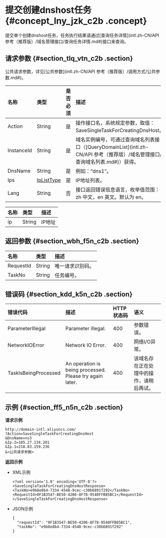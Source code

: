 # 提交创建dnshost任务 {#concept_lny_jzk_c2b .concept}

提交单个创建dnshost任务，任务执行结果请通过[查询任务详情](intl.zh-CN/API 参考（推荐版）/域名管理接口/查询任务详情.md#)接口来查询。

## 请求参数 {#section_tlq_vtn_c2b .section}

公共请求参数，详见[公共参数](intl.zh-CN/API 参考（推荐版）/调用方式/公共参数.md#)。

|名称|类型|是否必须|描述|
|:-|:-|:---|:-|
|Action|String|是|操作接口名，系统规定参数，取值：SaveSingleTaskForCreatingDnsHost。|
|InstanceId|String|是|域名实例编号，可通过查询域名列表接口（[QueryDomainList](intl.zh-CN/API 参考（推荐版）/域名管理接口/查询域名列表.md#)）获得。|
|DnsName|String|是|例如：“dns1”。|
|Ips|[IpListType](#table_nfd_d5n_c2b)|是|IP地址列表。|
|Lang|String|否|接口返回错误信息语言，枚举值范围：zh 中文，en 英文。默认为 en。|

|名称|类型|描述|
|:-|:-|:-|
|ip|String|IP地址|

## 返回参数 {#section_wbh_f5n_c2b .section}

|名称|类型|描述|
|:-|:-|:-|
|RequestId|String|唯一请求识别码。|
|TaskNo|String|任务编号。|

## 错误码 {#section_kdd_k5n_c2b .section}

|错误代码|描述|HTTP状态码|语义|
|:---|:-|:------|:-|
|ParameterIllegal|Parameter illegal.|400|参数错误。|
|NetworkIOError|Network IO Error.|400|网络I/O异常。|
|TaskIsBeingProcessed|An operation is being processed. Please try again later.|400|该域名存在正在处理中的操作，请稍后再试。|

## 示例 {#section_ff5_n5n_c2b .section}

**请求示例**

```
http://domain-intl.aliyuncs.com/
?Action=SaveSingleTaskForCreatingDnsHost
&DnsName=ns3
&Ip.2=185.27.134.201
&Ip.1=218.83.159.236
&<公共请求参数>
```

**返回示例**

-   XML示例

    ```
    <?xml version='1.0' encoding='UTF-8'?>
    <SaveSingleTaskForCreatingDnsHostResponse>
    <TaskNo>e9b8e8b4-7334-4548-9cec-c30b6891f292</TaskNo>
    <RequestId>0F1B3547-BE50-4206-8F78-9540FFB85BC1</RequestId>
    </SaveSingleTaskForCreatingDnsHostResponse>
    ```

-   JSON示例

    ```
    {
      "requestId": "0F1B3547-BE50-4206-8F78-9540FFB85BC1",
      "taskNo": "e9b8e8b4-7334-4548-9cec-c30b6891f292"
    }
    ```


